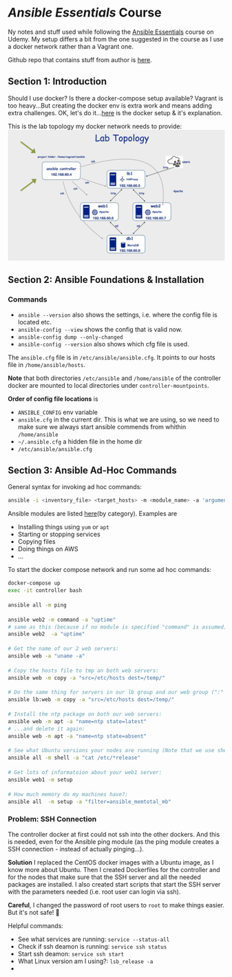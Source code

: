 # _Ansible Essentials_ Course

Ny notes and stuff used while following the [Ansible Essentials](https://www.udemy.com/course/ansible-essentials/) course on Udemy. My setup differs a bit from the one suggested in the course as I use a docker network rather than a Vagrant one.

Github repo that contains stuff from author is [here](https://github.com/uguroktay/ansible_essentials).

## Section 1: Introduction

Should I use docker? Is there a docker-compose setup available? Vagrant is too heavy...But creating the docker env is extra work and means adding extra challenges. OK, let's do it...[here](./docker/readme.md) is the docker setup & it's explanation.

This is the lab topology my docker network needs to provide:
![Lab Topoology](lab-topology.png)

## Section 2: Ansible Foundations & Installation

### Commands

- `ansible --version` also shows the settings, i.e. where the config file is located etc.
- `ansible-config --view` shows the config that is valid now.
- `ansible-config dump --only-changed`
- `ansible-config --version` also shows which cfg file is used.

The `ansible.cfg` file is in `/etc/ansible/ansible.cfg`. It points to our hosts file in `/home/ansible/hosts`.

**Note** that both directories `/etc/ansible` and `/home/ansible` of the controller docker are mounted to local directories under `controller-mountpoints`.

**Order of config file locations** is

- `ANSIBLE_CONFIG` env variable
- `ansible.cfg` in the current dir. This is what we are using, so we need to make sure we always start ansible commends from whithin `/home/ansible`
- `~/.ansible.cfg` a hidden file in the home dir
- `/etc/ansible/ansible.cfg`

## Section 3: Ansible Ad-Hoc Commands

General syntax for invoking ad hoc commands:

```bash
ansible -i <inventory_file> <target_hosts> -m <module_name> -a 'arguments'
```

Ansible modules are listed [here](https://docs.ansible.com/ansible/latest/modules/modules_by_category.html)(by category). Examples are

- Installing things using `yum` or `apt`
- Starting or stopping services
- Copying files
- Doing things on AWS
- ...

To start the docker compose network and run some ad hoc commands:

```bash
docker-compose up
exec -it controller bash

ansible all -m ping

ansible web2 -m command -a "uptime"
# same as this (because if no module is specified "command" is assumed):
ansible web2  -a "uptime"

# Get the name of our 2 web servers:
ansible web -a "uname -a"

# Copy the hosts file to tmp an both web servers:
ansible web -m copy -a "src=/etc/hosts dest=/temp/"

# Do the same thing for servers in our lb group and our web group (":" means "or"):
ansible lb:web -m copy -a "src=/etc/hosts dest=/temp/"

# Install the ntp package on both our web servers:
ansible web -m apt -a "name=ntp state=latest"
# ...and delete it again:
ansible web -m apt -a "name=ntp state=absent"

# See what Ubuntu versions your nodes are running (Note that we use shell instead of command):
ansible all -m shell -a "cat /etc/*release"

# Get lots of informatoion about your web1 server:
ansible web1 -m setup

# How much memory do my machines have?:
ansible all  -m setup -a "filter=ansible_memtotal_mb"
```

### Problem: SSH Connection

The controller docker at first could not ssh into the other dockers. And this is needed, even for the Ansible ping module (as the ping module creates a SSH connection - instead of actually pinging...).

**Solution**
I replaced the CentOS docker images with a Ubuntu image, as I know more about Ubuntu. Then I created Dockerfiles for the controller and for the nodes that make sure that the SSH server and all the needed packages are installed. I also created start scripts that start the SSH server with the parameters needed (i.e. root user can login via ssh).

**Careful**, I changed the password of root users to `root` to make things easier. But it's not safe! 🤞

Helpful commands:

- See what services are running: `service --status-all`
- Check if ssh deamon is running: `service ssh status`
- Start ssh deamon: `service ssh start`
- What Linux version am I using?: `lsb_release -a`
-

